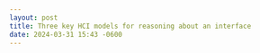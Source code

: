 ```yaml
---
layout: post
title: Three key HCI models for reasoning about an interface
date: 2024-03-31 15:43 -0600
---
```

